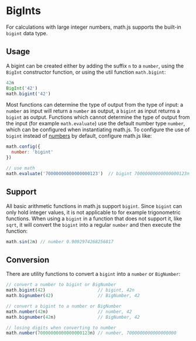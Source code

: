 # BigInts

For calculations with large integer numbers, math.js supports the built-in `bigint` data type.

## Usage

A bigint can be created either by adding the suffix `n` to a `number`, using the `BigInt` constructor function, or using the util function `math.bigint`:

```js
42n
BigInt('42')
math.bigint('42')
```

Most functions can determine the type of output from the type of input:
a `number` as input will return a `number` as output, a `bigint` as input returns
a `bigint` as output. Functions which cannot determine the type of output
from the input (for example `math.evaluate`) use the default number type `number`,
which can be configured when instantiating math.js. To configure the use of
`bigint` instead of [numbers](numbers.md) by default, configure math.js like:

```js
math.config({
  number: 'bigint'
})

// use math
math.evaluate('70000000000000000123')  // bigint 70000000000000000123n
```

## Support

All basic arithmetic functions in math.js support `bigint`. Since `bigint` can only hold integer values, it is not applicable to for example trigonometric functions. When using a `bigint` in a function that does not support it, like `sqrt`, it will convert the `bigint` into a regular `number` and then execute the function:

```js
math.sin(2n) // number 0.9092974268256817
```

## Conversion

There are utility functions to convert a `bigint` into a `number` or `BigNumber`:

```js
// convert a number to bigint or BigNumber
math.bigint(42)                    // bigint, 42n
math.bignumber(42)                 // BigNumber, 42

// convert a bigint to a number or BigNumber
math.number(42n)                   // number, 42
math.bignumber(42n)                // BigNumber, 42

// losing digits when converting to number
math.number(70000000000000000123n) // number, 7000000000000000000
```

